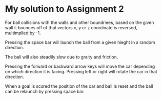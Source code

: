# My solution to Assignment 2

For ball collisions with the walls and other boundriees, based on the given wall it bounces
off of that vectors x, y or z coordinate is reversed, multimplied by -1.

Pressing the space bar will launch the ball from a given hieght in a random direction.

The ball will also steadily slow due to graity and friction.

Pressing the forward or backward arrow keys will move the car depending on which direction it
is facing. Pressing left or right will rotate the car in that direction.

When a goal is scored the position of the car and ball is reset and the ball can be relaunch by 
pressing space bar.